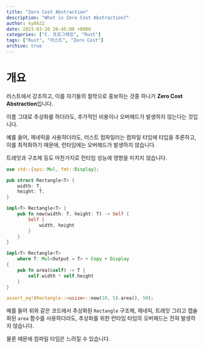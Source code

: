 ```yaml
---
title: "Zero Cost Abstraction"
description: "What is Zero Cost Abstraction?"
author: ky0422
date: 2023-03-26 20:45:00 +0900
categories: ["C. 프로그래밍", "Rust"]
tags: ["Rust", "러스트", "Zero Cost"]
archive: true
---
```


# 개요

러스트에서 강조하고, 이를 자기들의 철학으로 홍보하는 것중 하나가 **Zero Cost Abstraction**입니다.

이름 그대로 추상화를 하더라도, 추가적인 비용이나 오버헤드가 발생하지 않는다는 것입니다.

예를 들어, 제네릭을 사용하더라도, 러스트 컴파일러는 컴파일 타임에 타입을 추론하고, 이를 최적화하기 때문에, 런타임에는 오버헤드가 발생하지 않습니다.

트레잇과 구조체 등도 마찬가지로 런타임 성능에 영향을 미치지 않습니다.

```rust
use std::{ops::Mul, fmt::Display};

pub struct Rectangle<T> {
    width: T,
    height: T,
}

impl<T> Rectangle<T> {
    pub fn new(width: T, height: T) -> Self {
        Self {
            width, height
        }
    }
}

impl<T> Rectangle<T>
    where T: Mul<Output = T> + Copy + Display
{
    pub fn area(&self) -> T {
        self.width * self.height
    }
}

assert_eq!(Rectangle::<usize>::new(10, 5).area(), 50);
```

예를 들어 위와 같은 코드에서 추상화된 `Rectangle` 구조체, 제네릭, 트레잇 그리고 캡슐화된 `area` 함수를 사용하더라도, 추상화를 위한 런타임 타임의 오버헤드는 전혀 발생하지 않습니다.

물론 때문에 컴파일 타임은 느려질 수 있습니다.
